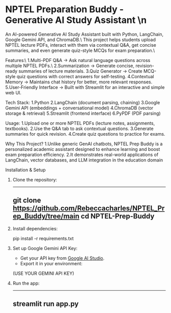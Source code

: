 # NPTEL Preparation Buddy - Generative AI Study Assistant \n
An AI-powered Generative AI Study Assistant built with Python, LangChain, Google Gemini API, and ChromaDB.\\
This project helps students upload NPTEL lecture PDFs, interact with them via contextual Q&A, get concise summaries, and even generate quiz-style MCQs for exam preparation.\\

Features:\\
1.Multi-PDF Q&A → Ask natural language questions across multiple NPTEL PDFs.\\
2.Summarization → Generate concise, revision-ready summaries of lecture materials.
3.Quiz Generator → Create MCQ-style quiz questions with correct answers for self-testing.
4.Contextual Memory → Maintains chat history for better, more relevant responses.
5.User-Friendly Interface → Built with Streamlit for an interactive and simple web UI.

Tech Stack:
1.Python
2.LangChain (document parsing, chaining)
3.Google Gemini API (embeddings + conversational model)
4.ChromaDB (vector storage & retrieval)
5.Streamlit (frontend interface)
6.PyPDF (PDF parsing)

Usage:
1.Upload one or more NPTEL PDFs (lecture notes, assignments, textbooks).
2.Use the Q&A tab to ask contextual questions.
3.Generate summaries for quick revision.
4.Create quiz questions to practice for exams.

Why This Project?
1.Unlike generic GenAI chatbots, NPTEL Prep Buddy is a personalized academic assistant designed to enhance learning and boost exam preparation efficiency.
2.It demonstrates real-world applications of LangChain, vector databases, and LLM integration in the education domain

Installation & Setup
1. Clone the repository:

   ---
   git clone https://github.com/Rebeccacharles/NPTEL_Prep_Buddy/tree/main
   cd NPTEL-Prep-Buddy
   ---

2. Install dependencies:

   
   pip install -r requirements.txt
   

3. Set up Google Gemini API Key:

   * Get your API key from [Google AI Studio](https://makersuite.google.com/app/apikey).
   * Export it in your environment:

    (USE YOUR GEMINI API KEY)

4. Run the app:

   ---
   streamlit run app.py
   ---


